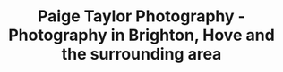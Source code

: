 ---
layout: layouts/home.njk
title: Paige Taylor Photography - Photography in Brighton, Hove and the surrounding area
seotitle: Paige Taylor Photography - Photography in Brighton, Hove and the surrounding area
permalink: /
navtitle: Home

heading: Paige Taylor Photography
subheading: Events photography in Brighton, hove and surrounding areas.
bodycopy: <p>My work includes everything from traditional weddings, fun family shoots with your children and pets, to relax and quirky events. I can photograph anywhere from your home to on location. If you are looking for professional and  reasonable priced work, please <a href='/about/'>get in contact for bookings.</a></p>
---
